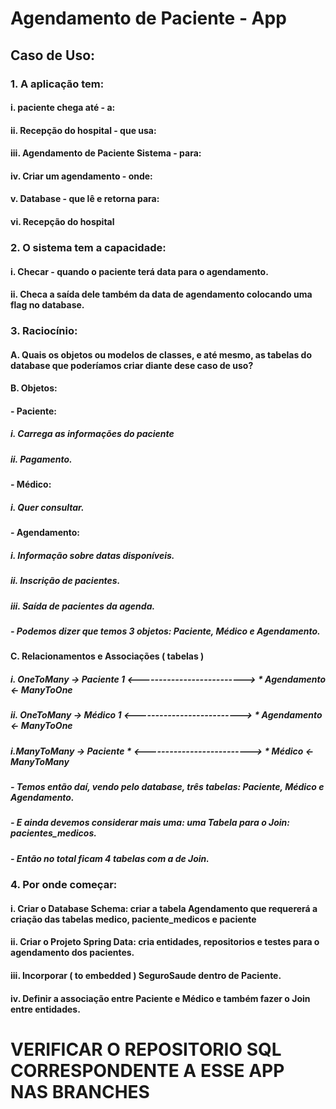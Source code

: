 # Agendamento de Paciente - App
## Caso de Uso:
### 1. A aplicação tem:
#### i. paciente chega até - a:
#### ii. Recepção do hospital - que usa:
#### iii. Agendamento de Paciente Sistema - para:
#### iv. Criar um agendamento - onde:
#### v. Database - que lê e retorna para:
#### vi. Recepção do hospital
### 2. O sistema tem a capacidade:
#### i. Checar - quando o paciente terá data para o agendamento.
#### ii. Checa a saída dele também da data de agendamento colocando uma flag no database.
### 3. Raciocínio:
#### A. Quais os objetos ou modelos de classes, e até mesmo, as tabelas do database que poderíamos criar diante dese caso de uso?
#### B. Objetos:
#### - Paciente:
##### i. Carrega as informações do paciente
##### ii. Pagamento. 
#### - Médico:
##### i. Quer consultar.
#### - Agendamento:
##### i. Informação sobre datas disponíveis.
##### ii. Inscrição de pacientes.
##### iii. Saída de pacientes da agenda.
##### - Podemos dizer que temos 3 objetos: Paciente, Médico e Agendamento.
#### C. Relacionamentos e Associações ( tabelas )
##### i. OneToMany -> Paciente 1 <--------------------------> * Agendamento <- ManyToOne
##### ii. OneToMany -> Médico 1 <--------------------------> * Agendamento <- ManyToOne
##### i.ManyToMany -> Paciente * <--------------------------> * Médico <- ManyToMany
##### - Temos então daí, vendo pelo database, três tabelas: Paciente, Médico e Agendamento.
##### - E ainda devemos considerar mais uma: uma Tabela para o Join: pacientes_medicos.
##### - Então no total ficam 4 tabelas com a de Join.
### 4. Por onde começar:
#### i. Criar o Database Schema: criar a tabela Agendamento que requererá a criação das tabelas medico, paciente_medicos e paciente
#### ii. Criar o Projeto Spring Data: cria entidades, repositorios e testes para o agendamento dos pacientes.
#### iii. Incorporar ( to embedded ) SeguroSaude dentro de Paciente.
#### iv. Definir a associação entre Paciente e Médico e também fazer o Join entre entidades.

# VERIFICAR O REPOSITORIO SQL CORRESPONDENTE A ESSE APP NAS BRANCHES
